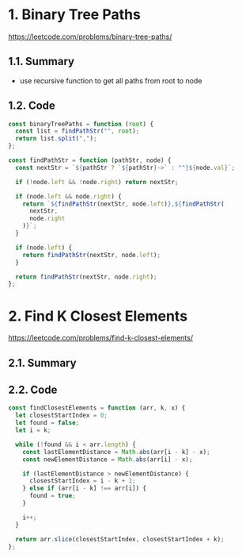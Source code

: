 # 1. Binary Tree Paths

https://leetcode.com/problems/binary-tree-paths/

## 1.1. Summary

- use recursive function to get all paths from root to node

## 1.2. Code

```js
const binaryTreePaths = function (root) {
  const list = findPathStr("", root);
  return list.split(",");
};

const findPathStr = function (pathStr, node) {
  const nextStr = `${pathStr ? `${pathStr}->` : ""}${node.val}`;

  if (!node.left && !node.right) return nextStr;

  if (node.left && node.right) {
    return `${findPathStr(nextStr, node.left)},${findPathStr(
      nextStr,
      node.right
    )}`;
  }

  if (node.left) {
    return findPathStr(nextStr, node.left);
  }

  return findPathStr(nextStr, node.right);
};
```

# 2. Find K Closest Elements

https://leetcode.com/problems/find-k-closest-elements/

## 2.1. Summary

## 2.2. Code

```js
const findClosestElements = function (arr, k, x) {
  let closestStartIndex = 0;
  let found = false;
  let i = k;

  while (!found && i < arr.length) {
    const lastElementDistance = Math.abs(arr[i - k] - x);
    const newElementDistance = Math.abs(arr[i] - x);

    if (lastElementDistance > newElementDistance) {
      closestStartIndex = i - k + 1;
    } else if (arr[i - k] !== arr[i]) {
      found = true;
    }

    i++;
  }

  return arr.slice(closestStartIndex, closestStartIndex + k);
};
```
